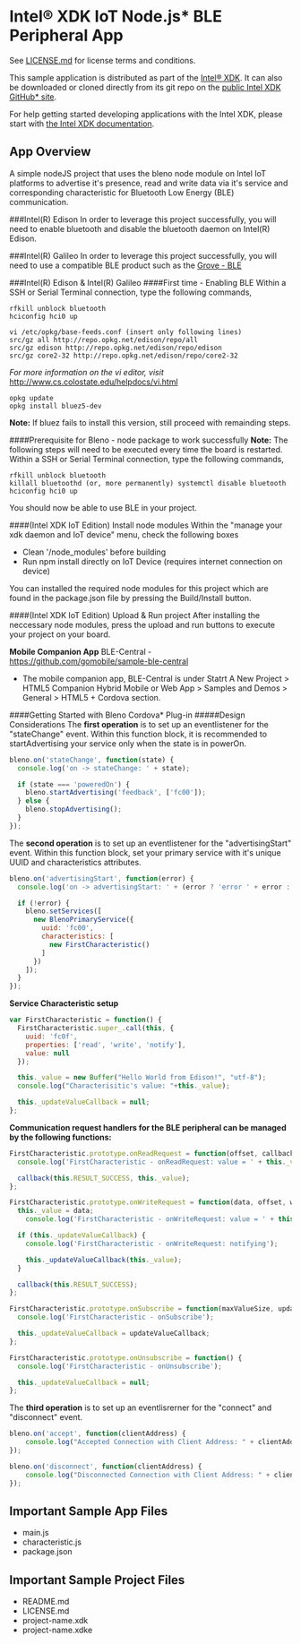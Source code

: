 Intel® XDK IoT Node.js\* BLE Peripheral App
===========================================
See [LICENSE.md](LICENSE.md) for license terms and conditions.

This sample application is distributed as part of the
[Intel® XDK](http://xdk.intel.com). It can also be downloaded
or cloned directly from its git repo on the
[public Intel XDK GitHub\* site](https://github.com/gomobile).

For help getting started developing applications with the
Intel XDK, please start with
[the Intel XDK documentation](https://software.intel.com/en-us/xdk/docs).

App Overview
------------
A simple nodeJS project that uses the bleno node module on Intel
IoT platforms to advertise it's presence, read and write data via
it's service and corresponding characteristic for Bluetooth Low
Energy (BLE) communication.

###Intel(R) Edison
In order to leverage this project successfully, you will need to
enable bluetooth and disable the bluetooth daemon on Intel(R) Edison.

###Intel(R) Galileo
In order to leverage this project successfully, you will need to
use a compatible BLE product such as the
[Grove - BLE](http://www.seeedstudio.com/depot/Grove-BLE-p-1929.html)


###Intel(R) Edison & Intel(R) Galileo
####First time - Enabling BLE
Within a SSH or Serial Terminal connection, type the following commands,
```
rfkill unblock bluetooth
hciconfig hci0 up

vi /etc/opkg/base-feeds.conf (insert only following lines)
src/gz all http://repo.opkg.net/edison/repo/all
src/gz edison http://repo.opkg.net/edison/repo/edison
src/gz core2-32 http://repo.opkg.net/edison/repo/core2-32
```
*For more information on the vi editor, visit* http://www.cs.colostate.edu/helpdocs/vi.html

```
opkg update
opkg install bluez5-dev
```

**Note:** If bluez fails to install this version, still proceed with remainding steps.

####Prerequisite for Bleno - node package to work successfully
**Note:** The following steps will need to be executed every time the board is restarted.
Within a SSH or Serial Terminal connection, type the following commands,
```
rfkill unblock bluetooth
killall bluetoothd (or, more permanently) systemctl disable bluetooth
hciconfig hci0 up
```

You should now be able to use BLE in your project.

####(Intel XDK IoT Edition) Install node modules
Within the "manage your xdk daemon and IoT device" menu, check the following boxes
* Clean '/node_modules' before building
* Run npm install directly on IoT Device (requires internet connection on device)

You can installed the required node modules for this project which are found in the package.json file by pressing the Build/Install button.

####(Intel XDK IoT Edition) Upload & Run project
After installing the neccessary node modules, press the upload and run buttons to execute your project on your board.

**Mobile Companion App** BLE-Central - https://github.com/gomobile/sample-ble-central
*  The mobile companion app, BLE-Central is under Statrt A New Project > HTML5 Companion Hybrid Mobile or Web App > Samples and Demos > General > HTML5 + Cordova section.

####Getting Started with Bleno Cordova* Plug-in
#####Design Considerations
The **first operation** is to set up an eventlistener for the "stateChange" event. Within this function block, it is recommended to startAdvertising your service only when the state is in powerOn.
```javascript
bleno.on('stateChange', function(state) {
  console.log('on -> stateChange: ' + state);

  if (state === 'poweredOn') {
    bleno.startAdvertising('feedback', ['fc00']);
  } else {
    bleno.stopAdvertising();
  }
});
```
The **second operation** is to set up an eventlistener for the "advertisingStart" event. Within this function block, set your primary service with it's unique UUID and characteristics attributes.
```javascript
bleno.on('advertisingStart', function(error) {
  console.log('on -> advertisingStart: ' + (error ? 'error ' + error : 'success'));

  if (!error) {
    bleno.setServices([
      new BlenoPrimaryService({
        uuid: 'fc00',
        characteristics: [
          new FirstCharacteristic()
        ]
      })
    ]);
  }
});
```

**Service Characteristic setup**
```javascript
var FirstCharacteristic = function() {
  FirstCharacteristic.super_.call(this, {
    uuid: 'fc0f',
    properties: ['read', 'write', 'notify'],
    value: null
  });

  this._value = new Buffer("Hello World from Edison!", "utf-8");
  console.log("Characterisitic's value: "+this._value);

  this._updateValueCallback = null;
};
```

**Communication request handlers for the BLE peripheral can be managed by the following functions:**
```javascript
FirstCharacteristic.prototype.onReadRequest = function(offset, callback) {
  console.log('FirstCharacteristic - onReadRequest: value = ' + this._value.toString("utf-8"));

  callback(this.RESULT_SUCCESS, this._value);
};

FirstCharacteristic.prototype.onWriteRequest = function(data, offset, withoutResponse, callback) {
  this._value = data;
    console.log('FirstCharacteristic - onWriteRequest: value = ' + this._value.toString("utf-8"));

  if (this._updateValueCallback) {
    console.log('FirstCharacteristic - onWriteRequest: notifying');

    this._updateValueCallback(this._value);
  }

  callback(this.RESULT_SUCCESS);
};

FirstCharacteristic.prototype.onSubscribe = function(maxValueSize, updateValueCallback) {
  console.log('FirstCharacteristic - onSubscribe');

  this._updateValueCallback = updateValueCallback;
};

FirstCharacteristic.prototype.onUnsubscribe = function() {
  console.log('FirstCharacteristic - onUnsubscribe');

  this._updateValueCallback = null;
};
```



The **third operation** is to set up an eventlisrerner for the "connect" and "disconnect" event.
```javascript
bleno.on('accept', function(clientAddress) {
    console.log("Accepted Connection with Client Address: " + clientAddress);
});

bleno.on('disconnect', function(clientAddress) {
    console.log("Disconnected Connection with Client Address: " + clientAddress);
});
```

Important Sample App Files
--------------------------
* main.js
* characteristic.js
* package.json

Important Sample Project Files
------------------------------
* README.md
* LICENSE.md
* project-name.xdk
* project-name.xdke
